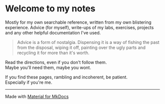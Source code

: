 # Welcome to my notes

Mostly for my own searchable reference, written from my own blistering experience.
Advice (for myself), write-ups of my labs, exercises, projects and any other helpful documentation I've used. 

>Advice is a form of nostalgia. Dispensing it is a way of fishing the past from the disposal, wiping it off, painting over the ugly parts and recycling it for more than it's worth. 
 
Read the directions, even if you don't follow them. <br />
Maybe you'll need them, maybe you wont. <br />

If you find these pages, rambling and incoherent, be patient. <br />
Especially if you're me. <br />

---
Made with [Material for MkDocs](https://squidfunk.github.io/mkdocs-material/)